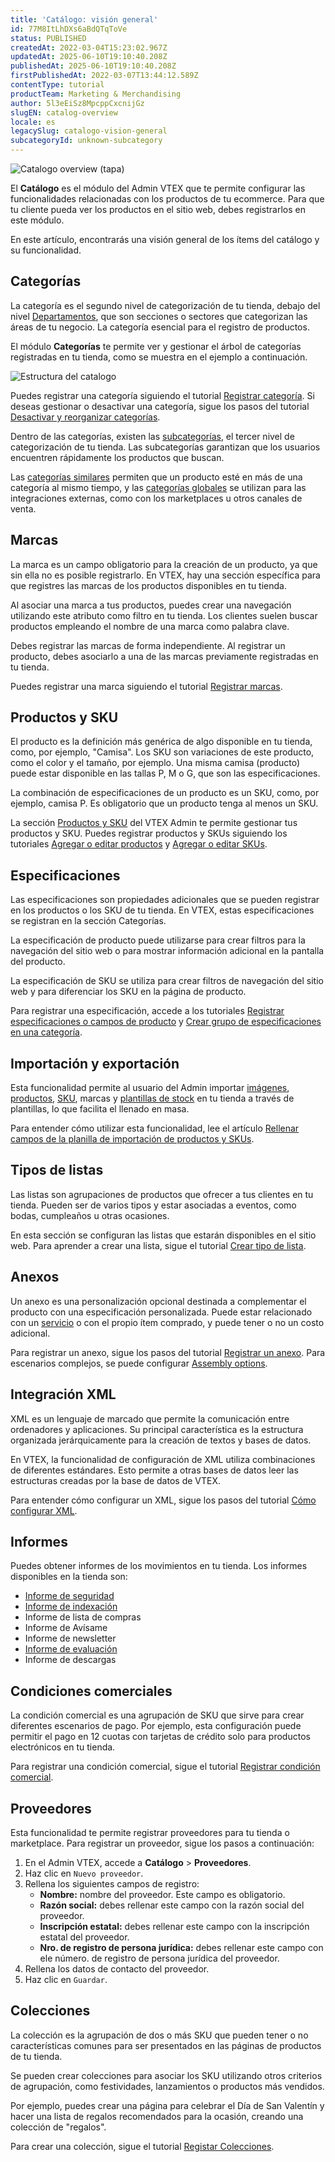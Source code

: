 ```yaml
---
title: 'Catálogo: visión general'
id: 77M8ItLhDXs6aBdQTqToVe
status: PUBLISHED
createdAt: 2022-03-04T15:23:02.967Z
updatedAt: 2025-06-10T19:10:40.208Z
publishedAt: 2025-06-10T19:10:40.208Z
firstPublishedAt: 2022-03-07T13:44:12.589Z
contentType: tutorial
productTeam: Marketing & Merchandising
author: 5l3eEiSz8MpcppCxcnijGz
slugEN: catalog-overview
locale: es
legacySlug: catalogo-vision-general
subcategoryId: unknown-subcategory
---
```


![Catalogo overview (tapa)](https://images.ctfassets.net/alneenqid6w5/1OkPBtIH7KNPWFpCYVv89Y/acb839745dcafabbe9cfa2dfbd529484/image1.jpg)

El **Catálogo** es el módulo del Admin VTEX que te permite configurar las funcionalidades relacionadas con los productos de tu ecommerce. Para que tu cliente pueda ver los productos en el sitio web, debes registrarlos en este módulo. 

En este artículo, encontrarás una visión general de los ítems del catálogo y su funcionalidad.

## Categorías

La categoría es el segundo nivel de categorización de tu tienda, debajo del nivel [Departamentos](/es/tutorial/que-es-un-departamento--22rKjmYWVmmKAK8CWa8yKw), que son secciones o sectores que categorizan las áreas de tu negocio. La categoría esencial para el registro de productos.

El módulo **Categorías** te permite ver y gestionar el árbol de categorías registradas en tu tienda, como se muestra en el ejemplo a continuación.

![Estructura del catalogo](https://images.ctfassets.net/alneenqid6w5/6x2Nbxv5BvPZ9XW2Q4pTHa/6f11799fa0f016fa0429a2e49e757f27/image5.png)

Puedes registrar una categoría siguiendo el tutorial [Registrar categoría](/es/tutorial/registrando-categoria--tutorials_206). Si deseas gestionar o desactivar una categoría, sigue los pasos del tutorial [Desactivar y reorganizar categorías](/es/tutorial/desactivar-y-reorganizar-categorias--tutorials_264).

Dentro de las categorías, existen las [subcategorías](/es/tutorial/que-es-una-subcategoria--2cb0aRkG3i6AeiAMM24iwY), el tercer nivel de categorización de tu tienda. Las subcategorías garantizan que los usuarios encuentren rápidamente los productos que buscan.

Las [categorías similares](/es/tutorial/configurando-categoria-similar--tutorials_204) permiten que un producto esté en más de una categoría al mismo tiempo, y las [categorías globales](/es/tutorial/configurando-a-categoria-global--tutorials_188) se utilizan para las integraciones externas, como con los marketplaces u otros canales de venta.  

## Marcas

La marca es un campo obligatorio para la creación de un producto, ya que sin ella no es posible registrarlo. En VTEX, hay una sección específica para que registres las marcas de los productos disponibles en tu tienda.

Al asociar una marca a tus productos, puedes crear una navegación utilizando este atributo como filtro en tu tienda. Los clientes suelen buscar productos empleando el nombre de una marca como palabra clave.

Debes registrar las marcas de forma independiente. Al registrar un producto, debes asociarlo a una de las marcas previamente registradas en tu tienda.

Puedes registrar una marca siguiendo el tutorial [Registrar marcas](/es/tutorial/registrando-marcas--tutorials_1414).

## Productos y SKU

El producto es la definición más genérica de algo disponible en tu tienda, como, por ejemplo, "Camisa". Los SKU son variaciones de este producto, como el color y el tamaño, por ejemplo. Una misma camisa (producto) puede estar disponible en las tallas P, M o G, que son las especificaciones. 

La combinación de especificaciones de un producto es un SKU, como, por ejemplo, camisa P. Es obligatorio que un producto tenga al menos un SKU. 

La sección [Productos y SKU](/es/tutorial/productos-y-skus--2ig7TmROlirWirZjFWZ3By) del VTEX Admin te permite gestionar tus productos y SKU. Puedes registrar productos y SKUs siguiendo los tutoriales [Agregar o editar productos](/es/tutorial/agregar-o-editar-productos--29IkdEu6GofCFlltsZh2H8) y [Agregar o editar SKUs](/es/tutorial/agregar-o-editar-skus--4ryZ6J45kwn3jDiQBxGiiN).

## Especificaciones

Las especificaciones son propiedades adicionales que se pueden registrar en los productos o los SKU de tu tienda. En VTEX, estas especificaciones se registran en la sección Categorías.

La especificación de producto puede utilizarse para crear filtros para la navegación del sitio web o para mostrar información adicional en la pantalla del producto.

La especificación de SKU se utiliza para crear filtros de navegación del sitio web y para diferenciar los SKU en la página de producto.

Para registrar una especificación, accede a los tutoriales [Registrar especificaciones o campos de producto](/es/tutorial/registrar-especificaciones-o-campos-de-producto--tutorials_106) y [Crear grupo de especificaciones en una categoría](/es/tutorial/crear-grupo-de-especificaciones-en-una-categoria--tutorials_246).

## Importación y exportación

Esta funcionalidad permite al usuario del Admin importar [imágenes](/es/tutorial/importando-imagenes-por-plantilla--tutorials_262), [productos](/es/tutorial/como-exportar-planilla-de-productos--2sIroGeqZqaN3NAvaSGwWV), [SKU](/es/tutorial/importar-y-exportar-especificacion-de-producto-y-sku--tutorials_274), marcas y [plantillas de stock](/es/tutorial/importando-y-exportando-plantilla-de-stock--tutorials_2034) en tu tienda a través de plantillas, lo que facilita el llenado en masa. 

Para entender cómo utilizar esta funcionalidad, lee el artículo [Rellenar campos de la planilla de importación de productos y SKUs](/es/tutorial/rellenar-campos-de-la-planilla-de-importacion--4nYhx63Q5yokQWaMguaIgI).

## Tipos de listas

Las listas son agrupaciones de productos que ofrecer a tus clientes en tu tienda. Pueden ser de varios tipos y estar asociadas a eventos, como bodas, cumpleaños u otras ocasiones. 

En esta sección se configuran las listas que estarán disponibles en el sitio web. Para aprender a crear una lista, sigue el tutorial [Crear tipo de lista](/es/tutorial/criando-tipo-de-lista--tutorials_254).

## Anexos

Un anexo es una personalización opcional destinada a complementar el producto con una especificación personalizada. Puede estar relacionado con un [servicio](/es/tutorial/que-es-un-servicio--46Ha8CEEQoC6Y40i6akG0y) o con el propio ítem comprado, y puede tener o no un costo adicional.

Para registrar un anexo, sigue los pasos del tutorial [Registrar un anexo](/es/tutorial/registrar-un-anexo--7zHMUpuoQE4cAskqEUWScU). Para escenarios complejos, se puede configurar [Assembly options](/es/tutorial/assembly-options--5x5FhNr4f5RUGDEGWzV1nH).

## Integración XML

XML es un lenguaje de marcado que permite la comunicación entre ordenadores y aplicaciones. Su principal característica es la estructura organizada jerárquicamente para la creación de textos y bases de datos.

En VTEX, la funcionalidad de configuración de XML utiliza combinaciones de diferentes estándares. Esto permite a otras bases de datos leer las estructuras creadas por la base de datos de VTEX.

Para entender cómo configurar un XML, sigue los pasos del tutorial [Cómo configurar XML](/es/tutorial/como-configurar-xml--tutorials_242).

## Informes

Puedes obtener informes de los movimientos en tu tienda. Los informes disponibles en la tienda son:

 - [Informe de seguridad](/es/tutorial/informe-de-seguridad--tutorials_282)
 - [Informe de indexación](/es/tutorial/utilizando-el-informe-de-indexacion--4ikVpMhwByyS8sysaeOIm4)
 - Informe de lista de compras
 - Informe de Avísame
 - Informe de newsletter
 - [Informe de evaluación](/es/tutorial/acceder-a-las-evaluaciones-de-productos--139sIVny6fyXK0Nk60L1NF)
 - Informe de descargas

## Condiciones comerciales

La condición comercial es una agrupación de SKU que sirve para crear diferentes escenarios de pago. Por ejemplo, esta configuración puede permitir el pago en 12 cuotas con tarjetas de crédito solo para productos electrónicos en tu tienda.

Para registrar una condición comercial, sigue el tutorial [Registrar condición comercial](/es/tutorial/registrar-condicion-comercial--tutorials_445).

## Proveedores

Esta funcionalidad te permite registrar proveedores para tu tienda o marketplace. Para registrar un proveedor, sigue los pasos a continuación:

1. En el Admin VTEX, accede a **Catálogo** > **Proveedores**.
2. Haz clic en `Nuevo proveedor`.
3. Rellena los siguientes campos de registro:
    - **Nombre:** nombre del proveedor. Este campo es obligatorio.
    - **Razón social:** debes rellenar este campo con la razón social del proveedor.
    - **Inscripción estatal:** debes rellenar este campo con la inscripción estatal del proveedor.
    - **Nro. de registro de persona jurídica:** debes rellenar este campo con ele número. de registro de persona jurídica del proveedor.
5. Rellena los datos de contacto del proveedor.
6. Haz clic en `Guardar`.

## Colecciones

La colección es la agrupación de dos o más SKU que pueden tener o no características comunes para ser presentados en las páginas de productos de tu tienda.

Se pueden crear colecciones para asociar los SKU utilizando otros criterios de agrupación, como festividades, lanzamientos o productos más vendidos.

Por ejemplo, puedes crear una página para celebrar el Día de San Valentín y hacer una lista de regalos recomendados para la ocasión, creando una colección de "regalos".

Para crear una colección, sigue el tutorial [Registar Colecciones](/es/tutorial/registrar-colecciones-beta--yJBHqNMViOAnnnq4fyOye).

